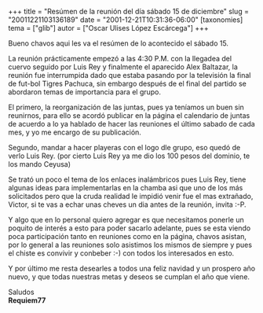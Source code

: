 +++
title = "Resúmen de la reunión del día sábado 15 de diciembre"
slug = "20011221103136189"
date = "2001-12-21T10:31:36-06:00"
[taxonomies]
tema = ["glib"]
autor = ["Oscar Ulises López Escárcega"]
+++

Bueno chavos aqui les va el resúmen de lo acontecido el sábado 15.

<!-- more -->
La reunión prácticamente empezó a las 4:30 P.M. con la llegadea del
cuervo seguido por Luis Rey y finalmente el aparecido Alex Baltazar, la
reunión fue interrumpida dado que estaba pasando por la televisión la
final de fut-bol Tigres Pachuca, sin embargo después de el final del
partido se abordaron temas de importancia para el grupo.

El primero, la reorganización de las juntas, pues ya teníamos un buen
sin reunirnos, para ello se acordó publicar en la página el calendario
de juntas de acuerdo a lo ya hablado de hacer las reuniones el último
sabado de cada mes, y yo me encargo de su publicación.

Segundo, mandar a hacer playeras con el logo dle grupo, eso quedó de
verlo Luis Rey. (por cierto Luis Rey ya me dio los 100 pesos del
dominio, te los mando Ceyusa)

Se trató un poco el tema de los enlaces inalámbricos pues Luis Rey,
tiene algunas ideas para implementarlas en la chamba asi que uno de los
más solicitados pero que la cruda realidad le impidió venir fue el mas
extrañado, Victor, si te vas a echar unas cheves un dia antes de la
reunión, invita :-P.

Y algo que en lo personal quiero agregar es que necesitamos ponerle un
poquito de interés a esto para poder sacarlo adelante, pues se esta
viendo poca participación tanto en reuniones como en la página, chavos
asistan, por lo general a las reuniones solo asistimos los mismos de
siempre y pues el chiste es convivir y conbeber :-) con todos los
interesados en esto.

Y por último me resta desearles a todos una feliz navidad y un prospero
año nuevo, y que todas nuestras metas y deseos se cumplan el año que
viene.

Saludos  
**Requiem77**

